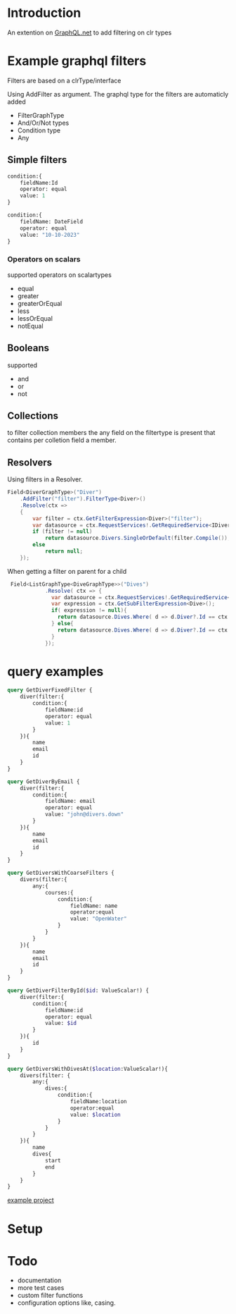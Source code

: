 # Introduction

An extention on [GraphQL.net](https://github.com/graphql-dotnet/graphql-dotnet) to add filtering on clr types

# Example graphql filters

Filters are based on a clrType/interface

Using AddFilter as argument.  The graphql type for the filters are automaticly added

* FilterGraphType<typename>
* And/Or/Not types
* Condition type
* Any

## Simple filters 

```graphql
condition:{
    fieldName:Id
    operator: equal
    value: 1
}
```

```graphql
condition:{
    fieldName: DateField
    operator: equal
    value: "10-10-2023" 
}
```
### Operators on scalars
supported operators on scalartypes
* equal
* greater
* greaterOrEqual
* less
* lessOrEqual
* notEqual

 
## Booleans
supported 
* and
* or 
* not

## Collections
to filter collection members the any field on the filtertype is present
that contains per colletion field a member.

## Resolvers

Using filters in a Resolver.  

```csharp
Field<DiverGraphType>("Diver")
    .AddFilter("filter").FilterType<Diver>()
    .Resolve(ctx =>
    {
        var filter = ctx.GetFilterExpression<Diver>("filter");
        var datasource = ctx.RequestServices!.GetRequiredService<IDivers>();
        if (filter != null)
            return datasource.Divers.SingleOrDefault(filter.Compile());
        else
            return null;
    });
```

When getting a filter on parent for a child
```csharp
 Field<ListGraphType<DiveGraphType>>("Dives")
            .Resolve( ctx => {
              var datasource = ctx.RequestServices!.GetRequiredService<IDives>();
              var expression = ctx.GetSubFilterExpression<Dive>();
              if( expression != null){
                return datasource.Dives.Where( d => d.Diver?.Id == ctx.Source.Id).Where(expression.Compile());
              } else{
                return datasource.Dives.Where( d => d.Diver?.Id == ctx.Source.Id);
              }
            });
```

# query examples

```graphql
query GetDiverFixedFilter {
    diver(filter:{
        condition:{
            fieldName:id
            operator: equal
            value: 1
        }
    }){
        name
        email
        id
    }
}

query GetDiverByEmail {
    diver(filter:{
        condition:{
            fieldName: email
            operator: equal
            value: "john@divers.down"
        }
    }){
        name
        email
        id
    }
}

query GetDiversWithCoarseFilters {
    divers(filter:{
        any:{
            courses:{
                condition:{
                    fieldName: name
                    operator:equal
                    value: "OpenWater"
                }
            }
        }
    }){
        name
        email
        id
    }
}

query GetDiverFilterById($id: ValueScalar!) {
    diver(filter:{
        condition:{
            fieldName:id
            operator: equal
            value: $id
        }
    }){
        id
    }
}

query GetDiversWithDivesAt($location:ValueScalar!){
    divers(filter: {
        any:{
            dives:{
                condition:{
                    fieldName:location
                    operator:equal
                    value: $location
                }
            }
        }
    }){
        name
        dives{
            start
            end
        }
    }
}
```
[example project](https://github.com/TitaniumIT/graphql-filters/tree/main/src/GraphQL.Filters/GraphQL.Filters.Examples)


# Setup



# Todo

* documentation
* more test cases
* custom filter functions
* configuration options like, casing.

